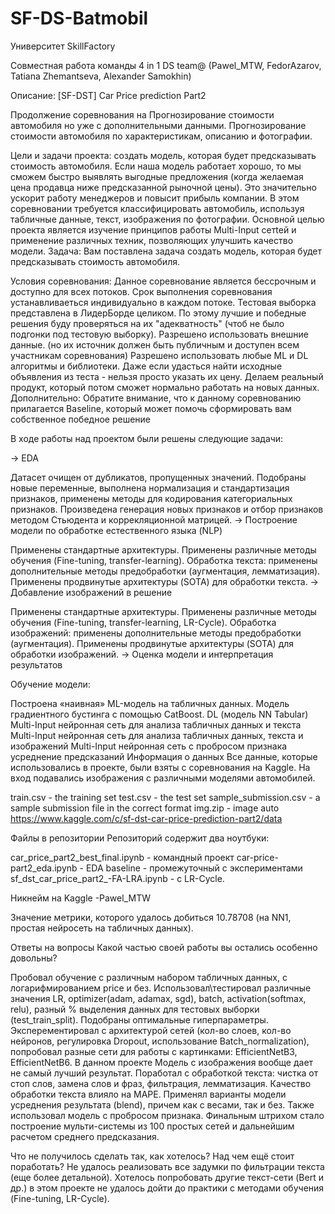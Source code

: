 # SF-DS-Batmobil
Университет SkillFactory

Совместная работа команды 4 in 1 DS team@ (Pawel_MTW, FedorAzarov, Tatiana Zhemantseva, Alexander Samokhin)

Описание:
[SF-DST] Car Price prediction Part2

Продолжение соревнования на Прогнозирование стоимости автомобиля но уже с дополнительными данными.
Прогнозирование стоимости автомобиля по характеристикам, описанию и фотографии.

Цели и задачи проекта: создать модель, которая будет предсказывать стоимость автомобиля. Если наша модель работает хорошо, то мы сможем быстро выявлять выгодные предложения (когда желаемая цена продавца ниже предсказанной рыночной цены). Это значительно ускорит работу менеджеров и повысит прибыль компании.
В этом соревновании требуется классифицировать автомобиль, используя табличные данные, текст, изображения по фотографии. Основной целью проекта является изучение принципов работы Multi-Input сетtей и применение различных техник, позволяющих улучшить качество модели.
Задача: Вам поставлена задача создать модель, которая будет предсказывать стоимость автомобиля.

Условия соревнования:
Данное соревнование является бессрочным и доступно для всех потоков.
Срок выполнения соревнования устанавливаеться индивидуально в каждом потоке.
Тестовая выборка представлена в ЛидерБорде целиком.
По этому лучшие и победные решения буду проверяться на их "адекватность" (чтоб не было подгонки под тестовую выборку).
Разрешено использовать внешние данные. (но их источник должен быть публичным и доступен всем участникам соревнования)
Разрешено использовать любые ML и DL алгоритмы и библиотеки.
Даже если удасться найти исходные объявления из теста - нельзя просто указать их цену. Делаем реальный продукт, который потом сможет нормально работать на новых данных.
Дополнительно:
Обратите внимание, что к данному соревнованию прилагается Baseline, который может помочь сформировать вам собственное победное решение

В ходе работы над проектом были решены следующие задачи:

→ EDA

Датасет очищен от дубликатов, пропущенных значений.
Подобраны новые переменные, выполнена нормализация и стандартизация признаков, применены методы для кодирования категориальных признаков.
Произведена генерация новых признаков и отбор признаков методом Стьюдента и коррекляционной матрицей.
→ Построение модели по обработке естественного языка (NLP)

Применены стандартные архитектуры.
Применены различные методы обучения (Fine-tuning, transfer-learning).
Обработка текста: применены дополнительные методы предобработки (аугментация, лемматизация).
Применены продвинутые архитектуры (SOTA) для обработки текста.
→ Добавление изображений в решение

Применены стандартные архитектуры.
Применены различные методы обучения (Fine-tuning, transfer-learning, LR-Cycle).
Обработка изображений: применены дополнительные методы предобработки (аугментация).
Применены продвинутые архитектуры (SOTA) для обработки изображений.
→ Оценка модели и интерпретация результатов

Обучение модели:

Построена «наивная» ML-модель на табличных данных.
Модель градиентного бустинга с помощью CatBoost.
DL (модель NN Tabular)
Multi-Input нейронная сеть для анализа табличных данных и текста
Multi-Input нейронная сеть для анализа табличных данных, текста и изображений
Multi-Input нейронная сеть с пробросом признака
усреднение предсказаний
Информация о данных Все данные, которые использовались в проекте, были взяты с соревнования на Kaggle. На вход подавались изображения с различными моделями автомобилей.

train.csv - the training set test.csv - the test set sample_submission.csv - a sample submission file in the correct format img.zip - image auto https://www.kaggle.com/c/sf-dst-car-price-prediction-part2/data

Файлы в репозитории Репозиторий содержит два ноутбуки:

car_price_part2_best_final.ipynb - командный проект car-price-part2_eda.ipynb - EDA baseline - промежуточный с экспериментами
sf_dst_car_price_part2_-FA-LRA.ipynb - с LR-Cycle.

Никнейм на Kaggle -Pawel_MTW

Значение метрики, которого удалось добиться 10.78708 (на NN1,  простая нейросеть на табличных данных).

Ответы на вопросы Какой частью своей работы вы остались особенно довольны?

Пробовал обучение с различным набором табличных данных, с логарифмированием price и без. Использовал\тестировал различные значения LR, optimizer(adam, adamax, sgd), batch, activation(softmax, relu), разный % выделения данных для тестовых выборки (test_train_split). Подобраны оптимальные гиперпараметры. Эксперементировал с  архитектурой сетей (кол-во  слоев, кол-во нейронов, регулировка Dropout, использование Batch_normalization), попробовал разные сети для работы с картинками: EfficientNetB3, EfficientNetB6. В данном проекте Модель с изображения вообще дает не самый лучший результат. Поработал с обработкой текста: чистка от стоп слов, замена слов и фраз, фильтрация,  лемматизация. Качество обработки текста влияло на MAPE. Применял варианты модели усреднения результата (blend), причем  как с весами,  так и без. Также использовал модель с пробросом признака. Финальным штрихом стало построение мульти-системы  из 100  простых сетей и дальнейшим расчетом среднего предсказания.

Что не получилось сделать так, как хотелось? Над чем ещё стоит поработать?
Не удалось реализовать все задумки по фильтрации текста (еще более детальной). Хотелось попробовать другие текст-сети (Bert и др.)
в этом проекте не удалось дойти до практики с методами обучения (Fine-tuning, LR-Cycle).
